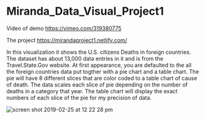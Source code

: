# Miranda_Data_Visual_Project1
Video of demo
https://vimeo.com/319380775

The project
https://mirandaproject1.netlify.com/

In this visualization it shows the U.S. citizens Deaths in foreign countries. The dataset has about 13,000 data entries in it and is from the Travel.State.Gov website. At first appearance, you are defaulted to the all the foreign countries data put togther with a pie chart and a table chart. The pie will have 8 different slices that are color coded to a table chart of cause of death. The data scales each slice of pie depending on the number of deaths in a category that year. The table chart will display the exact numbers of each slice of the pie for my precision of data.

![screen shot 2019-02-25 at 12 22 28 pm](https://user-images.githubusercontent.com/32583946/53359287-19f45a80-38f8-11e9-88a4-8783be33cd4b.png)
